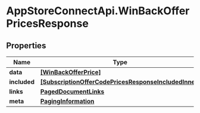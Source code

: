 # AppStoreConnectApi.WinBackOfferPricesResponse

## Properties

Name | Type | Description | Notes
------------ | ------------- | ------------- | -------------
**data** | [**[WinBackOfferPrice]**](WinBackOfferPrice.md) |  | 
**included** | [**[SubscriptionOfferCodePricesResponseIncludedInner]**](SubscriptionOfferCodePricesResponseIncludedInner.md) |  | [optional] 
**links** | [**PagedDocumentLinks**](PagedDocumentLinks.md) |  | 
**meta** | [**PagingInformation**](PagingInformation.md) |  | [optional] 


